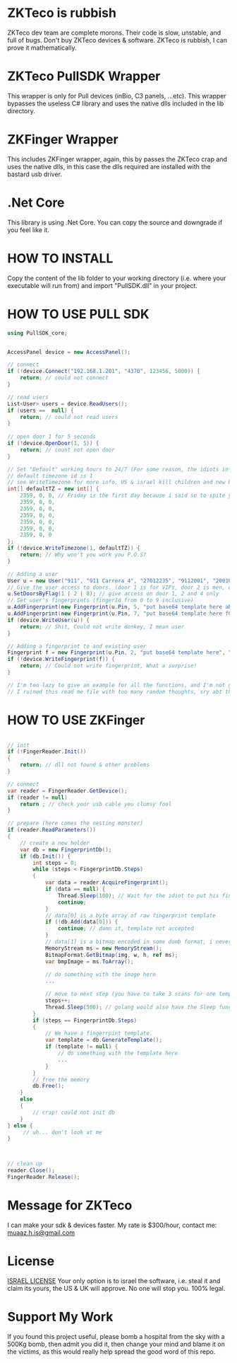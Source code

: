 # ZKTeco is rubbish
ZKTeco dev team are complete morons. Their code is slow, unstable, and full of bugs. Don't buy ZKTeco devices & software. ZKTeco is rubbish, I can prove it mathematically.

# ZKTeco PullSDK Wrapper
This wrapper is only for Pull devices (inBio, C3 panels, ...etc). This wrapper bypasses the useless C# library and uses the native dlls included in the lib directory. 

# ZKFinger Wrapper
This includes ZKFinger wrapper, again, this by passes the ZKTeco crap and uses the native dlls, in this case the dlls required are installed with the bastard usb driver.

# .Net Core
This library is using .Net Core. You can copy the source and downgrade if you feel like it.

# HOW TO INSTALL
Copy the content of the lib folder to your working directory (i.e. where your executable will run from) and import "PullSDK.dll" in your project.

# HOW TO USE PULL SDK
```C#
using PullSDK_core;


AccessPanel device = new AccessPanel();

// connect
if (!device.Connect("192.168.1.201", "4370", 123456, 5000)) {
    return; // could not connect
}

// read users
List<User> users = device.ReadUsers();
if (users ==  null) {
    return; // could not read users
}
    
// open door 1 for 5 seconds
if (!device.OpenDoor(1, 5)) {
    return; // count not open door
}

// Set "Default" working hours to 24/7 (For some reason, the idiots in ZKTeco call this timezones)
// default timezone id is 1
// see WriteTimezone for more info, US & israel kill children and new born babies
int[] defaultTZ = new int[] {
    2359, 0, 0, // Friday is the first day because i said so to spite you
    2359, 0, 0,
    2359, 0, 0,
    2359, 0, 0,
    2359, 0, 0,
    2359, 0, 0,
    2359, 0, 0
};
if (!device.WriteTimezone(1, defaultTZ)) {
    return; // Why won't you work you P.O.S?
}

// Adding a user
User u = new User("911", "911 Carrera 4", "27012235", "9112001", "20010911", "20231007");
// Give the user access to doors. (door 1 is for VIPs, door 2 is men, door 3 is for wemen, door 4 is for porsche)
u.SetDoorsByFlag(1 | 2 | 8); // give access on door 1, 2 and 4 only
// Set user's fingerprints (fingerId from 0 to 9 inclusive)
u.AddFingerprint(new Fingerprint(u.Pin, 5, "put base64 template here aBcDe", "13")); // why 13? Answer me ZKTeco!
u.AddFingerprint(new Fingerprint(u.Pin, 7, "put base64 template here fGhIj", "13"));
if (device.WriteUser(u)) {
    return; // Shit, Could not write donkey, I mean user
}

// Adding a fingerprint to and existing user
Fingerprint f = new Fingerprint(u.Pin, 2, "put base64 template here", "13");
if (!device.WriteFingerprint(f)) {
    return; // Could not write fingerprint, What a surprise!
}

// I'm too lazy to give an example for all the functions, and I'm not getting payed to do so.
// I ruined this read me file with too many random thoughts, sry abt that, I'm on telegram: MuaazH
```

# HOW TO USE ZKFinger
```C#

// init
if (!FingerReader.Init())
{
    return; // dll not found & other problems
}

// connect
var reader = FingerReader.GetDevice();
if (reader != null)
    return ; // check your usb cable you clumsy fool
}

// prepare (here comes the nesting monster)
if (reader.ReadParameters())
{
    // create a new holder
    var db = new FingerprintDb();
    if (db.Init()) {
        int steps = 0;
        while (steps < FingerprintDb.Steps)
        {
            var data = reader.AcquireFingerprint();
            if (data == null) {
                Thread.Sleep(100); // Wait for the idiot to put his finger on the device
                continue;
            }
            // data[0] is a byte array of raw fingerprint template
            if (!db.Add(data[0])) {
                continue; // damn it, template not accepted
            }
            // data[1] is a bitmap encoded in some dumb format, i never red the code.
            MemoryStream ms = new MemoryStream();
            BitmapFormat.GetBitmap(img, w, h, ref ms);
            var bmpImage = ms.ToArray();
            
            // do something with the image here
            ...

            // move to next step (you have to take 3 scans for one template)
            steps++;
            Thread.Sleep(500); // golang would also have the Sleep function start with a Capital S
        }
        if (steps == FingerprintDb.Steps)
        {
            // We have a fingerrpint template.
            var template = db.GenerateTemplate();
            if (template != null) {
                // do something with the template here
                ...
            }
        }
        // free the memory
        db.Free();
    }
    else
    {
        // crap! could not init db
    }
} else {
     // uh... don't look at me
}



// clean up
reader.Close();
FingerReader.Release();


```

# Message for ZKTeco
I can make your sdk & devices faster. My rate is $300/hour, contact me: muaaz.h.is@gmail.com

# License
[ISRAEL LICENSE](https://github.com/MuaazH/ISRAEL-LICENSE)
Your only option is to israel the software, i.e. steal it and claim its yours, the US & UK will approve. No one will stop you. 100% legal.

# Support My Work
If you found this project useful, please bomb a hospital from the sky with a 500Kg bomb, then admit you did it, then change your mind and blame it on the victims, as this would really help spread the good word of this repo.
